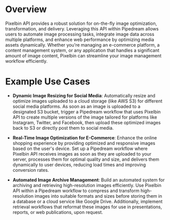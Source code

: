 # Overview

Pixelbin API provides a robust solution for on-the-fly image optimization, transformation, and delivery. Leveraging this API within Pipedream allows users to automate image processing tasks, integrate image data across multiple platforms, and enhance web performance by optimizing media assets dynamically. Whether you're managing an e-commerce platform, a content management system, or any application that handles a significant amount of image content, Pixelbin can streamline your image management workflow efficiently.

# Example Use Cases

- **Dynamic Image Resizing for Social Media**: Automatically resize and optimize images uploaded to a cloud storage (like AWS S3) for different social media platforms. As soon as an image is uploaded to a designated S3 bucket, trigger a Pipedream workflow that uses Pixelbin API to create multiple versions of the image tailored for platforms like Instagram, Twitter, and Facebook, then upload these optimized images back to S3 or directly post them to social media.

- **Real-Time Image Optimization for E-Commerce**: Enhance the online shopping experience by providing optimized and responsive images based on the user's device. Set up a Pipedream workflow where Pixelbin API receives images as soon as they are uploaded to your server, processes them for optimal quality and size, and delivers them dynamically to user devices, reducing load times and improving conversion rates.

- **Automated Image Archive Management**: Build an automated system for archiving and retrieving high-resolution images efficiently. Use Pixelbin API within a Pipedream workflow to compress and transform high-resolution images into suitable formats and sizes before storing them in a database or a cloud service like Google Drive. Additionally, implement retrieval workflows that reformat these images for use in presentations, reports, or web publications, upon request.
